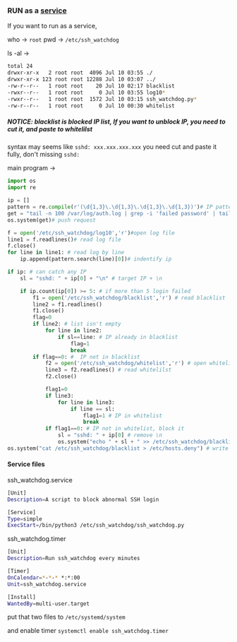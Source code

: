 ### RUN as a <a target="_blank" href="https://cfarm.blog.aznc.cc/%E4%BD%BF%E7%94%A8-systemd-timer-%E4%BB%A3%E6%9B%BF-crontab/">service</a> 

If you want to run as a service,

who ->
```root```
pwd ->
```/etc/ssh_watchdog``` 

ls -al ->
```sh
total 24
drwxr-xr-x   2 root root  4096 Jul 10 03:55 ./
drwxr-xr-x 123 root root 12288 Jul 10 03:07 ../
-rw-r--r--   1 root root    20 Jul 10 02:17 blacklist
-rwxr--r--   1 root root     0 Jul 10 03:55 log10*
-rwxr--r--   1 root root  1572 Jul 10 03:15 ssh_watchdog.py*
-rw-r--r--   1 root root     0 Jul 10 00:30 whitelist
```

##### NOTICE: blacklist is blocked IP list, If you want to unblock IP, you need to cut it, and paste to whitelilst
syntax may seems like ```sshd: xxx.xxx.xxx.xxx``` you need cut and paste it fully, don't missing ```sshd: ```


main program  ->

```py
import os
import re

ip = []
pattern = re.compile(r'(\d{1,3}\.\d{1,3}\.\d{1,3}\.\d{1,3})')# IP pattern
get = "tail -n 100 /var/log/auth.log | grep -i 'failed password' | tail -n 10 > /etc/ssh_watchdog/log10" # get last 10 line login failed log
os.system(get)# push request

f = open('/etc/ssh_watchdog/log10','r')#open log file
line1 = f.readlines()# read log file
f.close()
for line in line1: # read log by line
    ip.append(pattern.search(line)[0])# indentify ip

if ip: # can catch any IP
    sl = "sshd: " + ip[0] + "\n" # target IP + \n

    if ip.count(ip[0]) >= 5: # if more than 5 login failed
        f1 = open('/etc/ssh_watchdog/blacklist','r') # read blacklist
        line2 = f1.readlines()
        f1.close()
        flag=0
        if line2: # list isn't empty
            for line in line2:
                if sl==line: # IP already in blacklist
                    flag=1
                    break
        if flag==0: #  IP not in blacklist
            f2 = open('/etc/ssh_watchdog/whitelist','r') # open whitelist
            line3 = f2.readlines() # read whitelilst
            f2.close()

            flag1=0
            if line3:
                for line in line3:
                    if line == sl:
                        flag1=1 # IP in whitelist
                        break
            if flag1==0: # IP not in whitelist, block it
                sl = "sshd: " + ip[0] # remove \n
                os.system("echo " + sl + " >> /etc/ssh_watchdog/blacklist")
os.system("cat /etc/ssh_watchdog/blacklist > /etc/hosts.deny") # write to system file

```


#### Service files


ssh_watchdog.service

```sh
[Unit]
Description=A script to block abnormal SSH login

[Service]
Type=simple
ExecStart=/bin/python3 /etc/ssh_watchdog/ssh_watchdog.py
```

ssh_watchdog.timer
```sh
[Unit]
Description=Run ssh_watchdog every minutes

[Timer]
OnCalendar=*-*-* *:*:00
Unit=ssh_watchdog.service

[Install]
WantedBy=multi-user.target
```
put that two files to ```/etc/systemd/system```

and enable timer ```systemctl enable ssh_watchdog.timer```